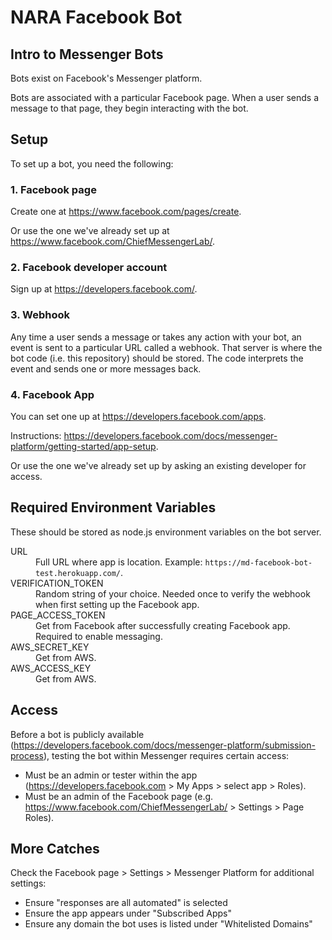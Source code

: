 # NARA Facebook Bot

## Intro to Messenger Bots

Bots exist on Facebook's Messenger platform.

Bots are associated with a particular Facebook page. When a user sends a message to that page, they begin interacting with the bot.

## Setup

To set up a bot, you need the following:

### 1. Facebook page

Create one at https://www.facebook.com/pages/create.

Or use the one we've already set up at https://www.facebook.com/ChiefMessengerLab/.

### 2. Facebook developer account

Sign up at https://developers.facebook.com/.

### 3. Webhook

Any time a user sends a message or takes any action with your bot, an event is sent to a particular URL called a webhook. That server is where the bot code (i.e. this repository) should be stored. The code interprets the event and sends one or more messages back.

### 4. Facebook App

You can set one up at https://developers.facebook.com/apps.

Instructions: https://developers.facebook.com/docs/messenger-platform/getting-started/app-setup.

Or use the one we've already set up by asking an existing developer for access.

## Required Environment Variables

These should be stored as node.js environment variables on the bot server.

<dl>
<dt>URL</dt>
<dd>Full URL where app is location. Example: <code>https://md-facebook-bot-test.herokuapp.com/</code>.</dd>
<dt>VERIFICATION_TOKEN</dt>
<dd>Random string of your choice. Needed once to verify the webhook when first setting up the Facebook app.</dd>
<dt>PAGE_ACCESS_TOKEN</dt>
<dd>Get from Facebook after successfully creating Facebook app. Required to enable messaging.</dd>
<dt>AWS_SECRET_KEY</dt>
<dd>Get from AWS.</dd>
<dt>AWS_ACCESS_KEY</dt>
<dd>Get from AWS.</dd>
</dl>

## Access

Before a bot is publicly available (https://developers.facebook.com/docs/messenger-platform/submission-process), testing the bot within Messenger requires certain access:

- Must be an admin or tester within the app (https://developers.facebook.com > My Apps > select app > Roles).
- Must be an admin of the Facebook page (e.g. https://www.facebook.com/ChiefMessengerLab/ > Settings > Page Roles).

## More Catches

Check the Facebook page > Settings > Messenger Platform for additional settings:

- Ensure "responses are all automated" is selected
- Ensure the app appears under "Subscribed Apps"
- Ensure any domain the bot uses is listed under "Whitelisted Domains"
